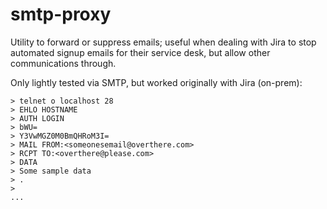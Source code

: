 # smtp-proxy

Utility to forward or suppress emails; useful when dealing with Jira to stop automated signup emails for their service desk, but allow other communications through.

Only lightly tested via SMTP, but worked originally with Jira (on-prem):

```
> telnet o localhost 28
> EHLO HOSTNAME
> AUTH LOGIN
> bWU=
> Y3VwMGZ0M0BmQHRoM3I=
> MAIL FROM:<someonesemail@overthere.com>
> RCPT TO:<overthere@please.com>
> DATA
> Some sample data
> .
>
...
```
